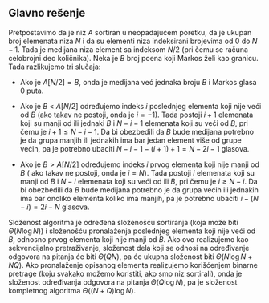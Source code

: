 ## Glavno rešenje
Pretpostavimo da je niz $A$ sortiran u neopadajućem poretku, da je ukupan broj elemenata niza $N$ i da su elementi niza indeksirani brojevima od $0$ do $N-1$. Tada je medijana niza element sa indeksom $N/2$ (pri čemu se računa celobrojni deo količnika). Neka je $B$ broj poena koji Markos želi kao granicu. Tada razlikujemo tri slučaja:

* Ako je $A[N/2] = B$, onda je medijana već jednaka broju $B$ i Markos glasa $0$ puta.

* Ako je $B$ $<$ $A[N/2]$ određujemo indeks $i$ poslednjeg elementa koji nije veći od $B$ (ako takav ne postoji, onda je $i=-1$). Tada postoji  $i+1$ elemenata koji su manji od ili jednaki $B$ i $N-i-1$ elemenata koji su veći od $B$, pri čemu je $i+1 \leq N-i-1$. Da bi obezbedili da $B$ bude medijana potrebno je da grupa manjih ili jednakih ima bar jedan element više od grupe većih, pa je potrebno ubaciti $N-i-1-(i+1)+1 = N-2i-1$ glasova.
* Ako je $B>A[N/2]$ određujemo indeks $i$ prvog elementa koji nije manji od $B$ ( ako takav ne postoji, onda je $i=N$). Tada postoji  $i$ elemenata koji su manji od $B$ i $N-i$ elemenata koji su veći od ili $B$, pri čemu je $i \geq N-i$. Da bi obezbedili da $B$ bude medijana potrebno je da grupa većih ili jednakih ima bar onoliko elementa koliko ima manjih, pa je potrebno ubaciti $i - (N - i) = 2i-N$ glasova.

Složenost algoritma je određena složenošću sortiranja (koja može biti $\Theta(N\log N)$) i složenošću pronalaženja poslednjeg elementa koji nije veći od $B$, odnosno prvog elementa koji nije manji od $B$. Ako ovo realizujemo kao sekvencijalno pretraživanje, složenost dela koji se odnosi na određivanje odgovora na pitanja će biti $\Theta(QN)$, pa će ukupna složenost biti $\Theta(N\log N + NQ)$. Ako pronalaženje opisanog elementa realizujemo korišćenjem binarne pretrage (koju svakako možemo koristiti, ako smo niz sortirali), onda je složenost određivanja odgovora na pitanja $\Theta(Q\log N)$, pa je složenost kompletnog algoritma $\Theta((N+Q)\log N)$.




